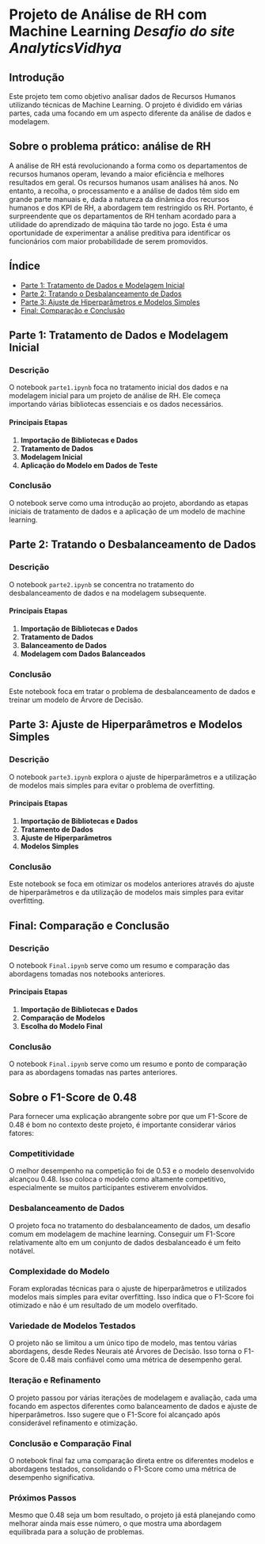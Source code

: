 
# Projeto de Análise de RH com Machine Learning ***Desafio do site AnalyticsVidhya***

## Introdução

Este projeto tem como objetivo analisar dados de Recursos Humanos utilizando técnicas de Machine Learning. O projeto é dividido em várias partes, cada uma focando em um aspecto diferente da análise de dados e modelagem.

## Sobre o problema prático: análise de RH
A análise de RH está revolucionando a forma como os departamentos de recursos humanos operam, levando a maior eficiência e melhores resultados em geral. Os recursos humanos usam análises há anos. No entanto, a recolha, o processamento e a análise de dados têm sido em grande parte manuais e, dada a natureza da dinâmica dos recursos humanos e dos KPI de RH, a abordagem tem restringido os RH. Portanto, é surpreendente que os departamentos de RH tenham acordado para a utilidade do aprendizado de máquina tão tarde no jogo. Esta é uma oportunidade de experimentar a análise preditiva para identificar os funcionários com maior probabilidade de serem promovidos.

## Índice

- [Parte 1: Tratamento de Dados e Modelagem Inicial](https://github.com/warleyguerra/Analise_RH/blob/main/parte1.ipynb)
- [Parte 2: Tratando o Desbalanceamento de Dados](https://github.com/warleyguerra/Analise_RH/blob/main/parte2.ipynb)
- [Parte 3: Ajuste de Hiperparâmetros e Modelos Simples](https://github.com/warleyguerra/Analise_RH/blob/main/parte3.ipynb)
- [Final: Comparação e Conclusão](https://github.com/warleyguerra/Analise_RH/blob/main/Final.ipynb)

## Parte 1: Tratamento de Dados e Modelagem Inicial

### Descrição

O notebook `parte1.ipynb` foca no tratamento inicial dos dados e na modelagem inicial para um projeto de análise de RH. Ele começa importando várias bibliotecas essenciais e os dados necessários.

#### Principais Etapas

1. **Importação de Bibliotecas e Dados**
2. **Tratamento de Dados**
3. **Modelagem Inicial**
4. **Aplicação do Modelo em Dados de Teste**

### Conclusão

O notebook serve como uma introdução ao projeto, abordando as etapas iniciais de tratamento de dados e a aplicação de um modelo de machine learning.

## Parte 2: Tratando o Desbalanceamento de Dados

### Descrição

O notebook `parte2.ipynb` se concentra no tratamento do desbalanceamento de dados e na modelagem subsequente.

#### Principais Etapas

1. **Importação de Bibliotecas e Dados**
2. **Tratamento de Dados**
3. **Balanceamento de Dados**
4. **Modelagem com Dados Balanceados**

### Conclusão

Este notebook foca em tratar o problema de desbalanceamento de dados e treinar um modelo de Árvore de Decisão.

## Parte 3: Ajuste de Hiperparâmetros e Modelos Simples

### Descrição

O notebook `parte3.ipynb` explora o ajuste de hiperparâmetros e a utilização de modelos mais simples para evitar o problema de overfitting.

#### Principais Etapas

1. **Importação de Bibliotecas e Dados**
2. **Tratamento de Dados**
3. **Ajuste de Hiperparâmetros**
4. **Modelos Simples**

### Conclusão

Este notebook se foca em otimizar os modelos anteriores através do ajuste de hiperparâmetros e da utilização de modelos mais simples para evitar overfitting.

## Final: Comparação e Conclusão

### Descrição

O notebook `Final.ipynb` serve como um resumo e comparação das abordagens tomadas nos notebooks anteriores.

#### Principais Etapas

1. **Importação de Bibliotecas e Dados**
2. **Comparação de Modelos**
3. **Escolha do Modelo Final**

### Conclusão

O notebook `Final.ipynb` serve como um resumo e ponto de comparação para as abordagens tomadas nas partes anteriores.

## Sobre o F1-Score de 0.48

Para fornecer uma explicação abrangente sobre por que um F1-Score de 0.48 é bom no contexto deste projeto, é importante considerar vários fatores:

### Competitividade

O melhor desempenho na competição foi de 0.53 e o modelo desenvolvido alcançou 0.48. Isso coloca o modelo como altamente competitivo, especialmente se muitos participantes estiverem envolvidos.

### Desbalanceamento de Dados

O projeto foca no tratamento do desbalanceamento de dados, um desafio comum em modelagem de machine learning. Conseguir um F1-Score relativamente alto em um conjunto de dados desbalanceado é um feito notável.

### Complexidade do Modelo

Foram exploradas técnicas para o ajuste de hiperparâmetros e utilizados modelos mais simples para evitar overfitting. Isso indica que o F1-Score foi otimizado e não é um resultado de um modelo overfitado.

### Variedade de Modelos Testados

O projeto não se limitou a um único tipo de modelo, mas tentou várias abordagens, desde Redes Neurais até Árvores de Decisão. Isso torna o F1-Score de 0.48 mais confiável como uma métrica de desempenho geral.

### Iteração e Refinamento

O projeto passou por várias iterações de modelagem e avaliação, cada uma focando em aspectos diferentes como balanceamento de dados e ajuste de hiperparâmetros. Isso sugere que o F1-Score foi alcançado após considerável refinamento e otimização.

### Conclusão e Comparação Final

O notebook final faz uma comparação direta entre os diferentes modelos e abordagens testados, consolidando o F1-Score como uma métrica de desempenho significativa.

### Próximos Passos

Mesmo que 0.48 seja um bom resultado, o projeto já está planejando como melhorar ainda mais esse número, o que mostra uma abordagem equilibrada para a solução de problemas.
